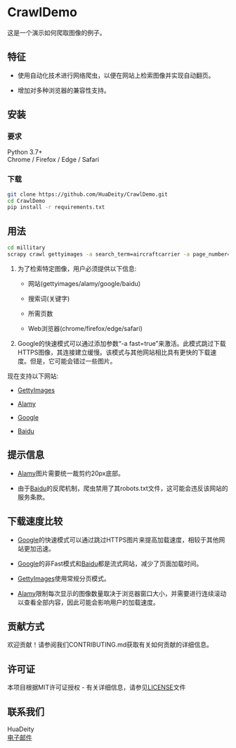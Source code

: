 # CrawlDemo  

这是一个演示如何爬取图像的例子。  

## 特征  

- 使用自动化技术进行网络爬虫，以便在网站上检索图像并实现自动翻页。

- 增加对多种浏览器的兼容性支持。

## 安装  

### 要求  

Python 3.7+  
Chrome / Firefox / Edge / Safari  

### 下载  

```bash
git clone https://github.com/HuaDeity/CrawlDemo.git
cd CrawlDemo
pip install -r requirements.txt
```  

## 用法  

```bash
cd millitary 
scrapy crawl gettyimages -a search_term=aircraftcarrier -a page_number=3 -a browser=chrome 
```  

1. 为了检索特定图像，用户必须提供以下信息:  

    - 网站(gettyimages/alamy/google/baidu)  

    - 搜索词(关键字)  

    - 所需页数  

    - Web浏览器(chrome/firefox/edge/safari)  

2. Google的快速模式可以通过添加参数“-a fast=true”来激活。此模式跳过下载HTTPS图像，其连接建立缓慢。该模式与其他网站相比具有更快的下载速度。但是，它可能会错过一些图片。  

现在支持以下网站:  

- [GettyImages](https://gettyimages.com/)

- [Alamy](https://alamy.com/)

- [Google](https://google.com/imghp)

- [Baidu](https://image.baidu.com/)  

## 提示信息  

- [Alamy](https//alamy.com/)图片需要统一裁剪约20px底部。

- 由于[Baidu](https://image.baidu.com/)的反爬机制，爬虫禁用了其robots.txt文件，这可能会违反该网站的服务条款。

## 下载速度比较  

- [Google](https://google.com/imghp)的快速模式可以通过跳过HTTPS图片来提高加载速度，相较于其他网站更加迅速。  

- [Google](https://google.com/imghp)的非Fast模式和[Baidu](https://image.baidu.com/)都是流式网站，减少了页面加载时间。

- [GettyImages](https://gettyimages.com/)使用常规分页模式。

- [Alamy](https//alamy.com/)限制每次显示的图像数量取决于浏览器窗口大小，并需要进行连续滚动以查看全部内容，因此可能会影响用户的加载速度。

## 贡献方式  

欢迎贡献！请参阅我们CONTRIBUTING.md获取有关如何贡献的详细信息。  

## 许可证  

本项目根据MIT许可证授权 - 有关详细信息，请参见[LICENSE](https://github.com/HuaDeity/CrawlDemo/blob/main/LICENSE)文件  

## 联系我们  

HuaDeity  
[电子邮件](mailto:wangyizun@mail.nwpu.edu.cn)
